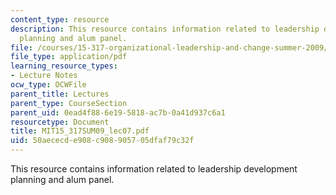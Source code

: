 ```yaml
---
content_type: resource
description: This resource contains information related to leadership development
  planning and alum panel.
file: /courses/15-317-organizational-leadership-and-change-summer-2009/50aececde908c908905705dfaf79c32f_MIT15_317SUM09_lec07.pdf
file_type: application/pdf
learning_resource_types:
- Lecture Notes
ocw_type: OCWFile
parent_title: Lectures
parent_type: CourseSection
parent_uid: 0ead4f88-6e19-5818-ac7b-0a41d937c6a1
resourcetype: Document
title: MIT15_317SUM09_lec07.pdf
uid: 50aececd-e908-c908-9057-05dfaf79c32f
---
```

This resource contains information related to leadership development planning and alum panel.

